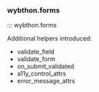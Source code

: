 ### wybthon.forms

::: wybthon.forms

Additional helpers introduced:

- validate_field
- validate_form
- on_submit_validated
- a11y_control_attrs
- error_message_attrs
